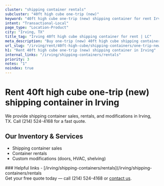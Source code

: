 ```yaml
---
cluster: "shipping container rentals"
subcluster: "40ft high cube one-trip (new)"
keyword: "40ft high cube one-trip (new) shipping container for rent Irving, TX"
intent: "Transactional-Local"
page_type: "Location-Product"
city: "Irving, TX"
title_tag: "Irving 40ft high cube shipping container for rent | LC"
meta_description: "Buy one-trip (new) 40ft high cube shipping container rent with local delivery in Irving, TX. LC Container — local Since 2003. Request a fast quote today."
url_slug: "/irving/rent/40ft-high-cube/shipping-containers/one-trip-new"
h1: "Rent 40ft high cube one-trip (new) shipping container in Irving"
internal_links: "/irving/shipping-containers/rentals"
priority: 3
notes: "1"
noindex: true
---
```


# Rent 40ft high cube one-trip (new) shipping container in Irving

We provide shipping container sales, rentals, and modifications in Irving, TX. Call (214) 524-4168 for a fast quote.

## Our Inventory & Services
- Shipping container sales
- Container rentals
- Custom modifications (doors, HVAC, shelving)

<div data-section="internal-links">
### Helpful links
- [/irving/shipping-containers/rentals](/irving/shipping-containers/rentals
</div>

<div data-section="cta">
Get your free quote today — call (214) 524-4168 or <a href="/contact">contact us</a>.
</div>

<script type="application/ld+json">{"@context":"https://schema.org","@type":"FAQPage","mainEntity":[{"@type":"Question","name":"How much does delivery cost in Irving, TX?","acceptedAnswer":{"@type":"Answer","text":"Delivery costs vary by distance and container size. Most deliveries in Irving, TX range from $150-$300. Call (214) 524-4168 for an exact quote based on your specific location."}},{"@type":"Question","name":"Do you offer financing or payment plans?","acceptedAnswer":{"@type":"Answer","text":"We accept major credit cards, checks, and can discuss commercial terms for bulk purchases. Call (214) 524-4168 to discuss options."}},{"@type":"Question","name":"Can you customize containers in Irving, TX?","acceptedAnswer":{"@type":"Answer","text":"Yes — we perform modifications like doors, HVAC, insulation, and shelving. Request a custom quote at (214) 524-4168 or via our contact form."}}]}</script>
